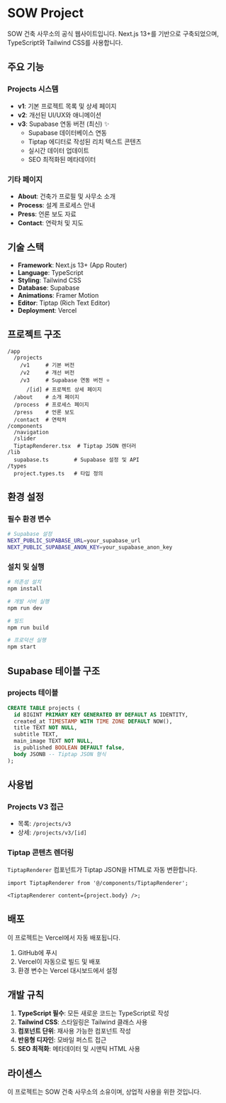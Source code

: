 # SOW Project

SOW 건축 사무소의 공식 웹사이트입니다. Next.js 13+를 기반으로 구축되었으며, TypeScript와 Tailwind CSS를 사용합니다.

## 주요 기능

### Projects 시스템

- **v1**: 기본 프로젝트 목록 및 상세 페이지
- **v2**: 개선된 UI/UX와 애니메이션
- **v3**: Supabase 연동 버전 (최신) ✨
  - Supabase 데이터베이스 연동
  - Tiptap 에디터로 작성된 리치 텍스트 콘텐츠
  - 실시간 데이터 업데이트
  - SEO 최적화된 메타데이터

### 기타 페이지

- **About**: 건축가 프로필 및 사무소 소개
- **Process**: 설계 프로세스 안내
- **Press**: 언론 보도 자료
- **Contact**: 연락처 및 지도

## 기술 스택

- **Framework**: Next.js 13+ (App Router)
- **Language**: TypeScript
- **Styling**: Tailwind CSS
- **Database**: Supabase
- **Animations**: Framer Motion
- **Editor**: Tiptap (Rich Text Editor)
- **Deployment**: Vercel

## 프로젝트 구조

```
/app
  /projects
    /v1     # 기본 버전
    /v2     # 개선 버전
    /v3     # Supabase 연동 버전 ⭐
      /[id] # 프로젝트 상세 페이지
  /about    # 소개 페이지
  /process  # 프로세스 페이지
  /press    # 언론 보도
  /contact  # 연락처
/components
  /navigation
  /slider
  TiptapRenderer.tsx  # Tiptap JSON 렌더러
/lib
  supabase.ts        # Supabase 설정 및 API
/types
  project.types.ts   # 타입 정의
```

## 환경 설정

### 필수 환경 변수

```bash
# Supabase 설정
NEXT_PUBLIC_SUPABASE_URL=your_supabase_url
NEXT_PUBLIC_SUPABASE_ANON_KEY=your_supabase_anon_key
```

### 설치 및 실행

```bash
# 의존성 설치
npm install

# 개발 서버 실행
npm run dev

# 빌드
npm run build

# 프로덕션 실행
npm start
```

## Supabase 테이블 구조

### projects 테이블

```sql
CREATE TABLE projects (
  id BIGINT PRIMARY KEY GENERATED BY DEFAULT AS IDENTITY,
  created_at TIMESTAMP WITH TIME ZONE DEFAULT NOW(),
  title TEXT NOT NULL,
  subtitle TEXT,
  main_image TEXT NOT NULL,
  is_published BOOLEAN DEFAULT false,
  body JSONB -- Tiptap JSON 형식
);
```

## 사용법

### Projects V3 접근

- 목록: `/projects/v3`
- 상세: `/projects/v3/[id]`

### Tiptap 콘텐츠 렌더링

`TiptapRenderer` 컴포넌트가 Tiptap JSON을 HTML로 자동 변환합니다.

```tsx
import TiptapRenderer from '@/components/TiptapRenderer';

<TiptapRenderer content={project.body} />;
```

## 배포

이 프로젝트는 Vercel에서 자동 배포됩니다.

1. GitHub에 푸시
2. Vercel이 자동으로 빌드 및 배포
3. 환경 변수는 Vercel 대시보드에서 설정

## 개발 규칙

1. **TypeScript 필수**: 모든 새로운 코드는 TypeScript로 작성
2. **Tailwind CSS**: 스타일링은 Tailwind 클래스 사용
3. **컴포넌트 단위**: 재사용 가능한 컴포넌트 작성
4. **반응형 디자인**: 모바일 퍼스트 접근
5. **SEO 최적화**: 메타데이터 및 시맨틱 HTML 사용

## 라이센스

이 프로젝트는 SOW 건축 사무소의 소유이며, 상업적 사용을 위한 것입니다.
